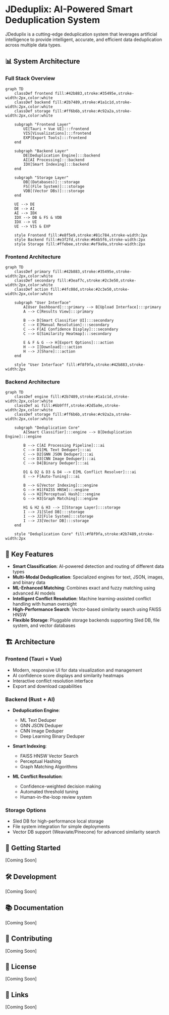 # JDeduplix: AI-Powered Smart Deduplication System

JDeduplix is a cutting-edge deduplication system that leverages artificial intelligence to provide intelligent, accurate, and efficient data deduplication across multiple data types.

## 📊 System Architecture

### Full Stack Overview

```mermaid
graph TD
    classDef frontend fill:#42b883,stroke:#35495e,stroke-width:2px,color:white
    classDef backend fill:#2b7489,stroke:#1a1c1d,stroke-width:2px,color:white
    classDef storage fill:#ff6b6b,stroke:#c92a2a,stroke-width:2px,color:white
    
    subgraph "Frontend Layer"
        UI[Tauri + Vue UI]:::frontend
        VIS[Visualizations]:::frontend
        EXP[Export Tools]:::frontend
    end

    subgraph "Backend Layer"
        DE[Deduplication Engine]:::backend
        AI[AI Processing]:::backend
        IDX[Smart Indexing]:::backend
    end

    subgraph "Storage Layer"
        DB[(Databases)]:::storage
        FS[(File System)]:::storage
        VDB[(Vector DBs)]:::storage
    end

    UI --> DE
    DE --> AI
    AI --> IDX
    IDX --> DB & FS & VDB
    IDX --> UI
    UI --> VIS & EXP

    style Frontend fill:#e8f5e9,stroke:#81c784,stroke-width:2px
    style Backend fill:#e3f2fd,stroke:#64b5f6,stroke-width:2px
    style Storage fill:#ffebee,stroke:#ef9a9a,stroke-width:2px
```

### Frontend Architecture

```mermaid
graph TD
    classDef primary fill:#42b883,stroke:#35495e,stroke-width:2px,color:white
    classDef secondary fill:#3eaf7c,stroke:#2c3e50,stroke-width:2px,color:white
    classDef action fill:#4fc08d,stroke:#2c3e50,stroke-width:2px,color:white

    subgraph "User Interface"
        A[User Dashboard]:::primary --> B[Upload Interface]:::primary
        A --> C[Results View]:::primary
        
        B --> D[Smart Classifier UI]:::secondary
        C --> E[Manual Resolution]:::secondary
        C --> F[AI Confidence Display]:::secondary
        C --> G[Similarity Heatmap]:::secondary
        
        E & F & G --> H[Export Options]:::action
        H --> I[Download]:::action
        H --> J[Share]:::action
    end

    style "User Interface" fill:#f8f9fa,stroke:#42b883,stroke-width:2px
```

### Backend Architecture

```mermaid
graph TD
    classDef engine fill:#2b7489,stroke:#1a1c1d,stroke-width:2px,color:white
    classDef ai fill:#6b9fff,stroke:#2d5a9e,stroke-width:2px,color:white
    classDef storage fill:#ff6b6b,stroke:#c92a2a,stroke-width:2px,color:white

    subgraph "Deduplication Core"
        A[Smart Classifier]:::engine --> B[Deduplication Engine]:::engine
        
        B --> C[AI Processing Pipeline]:::ai
        C --> D1[ML Text Deduper]:::ai
        C --> D2[GNN JSON Deduper]:::ai
        C --> D3[CNN Image Deduper]:::ai
        C --> D4[Binary Deduper]:::ai
        
        D1 & D2 & D3 & D4 --> E[ML Conflict Resolver]:::ai
        E --> F[Auto-Tuning]:::ai
        
        B --> G[Vector Indexing]:::engine
        G --> H1[FAISS HNSW]:::engine
        G --> H2[Perceptual Hash]:::engine
        G --> H3[Graph Matching]:::engine
        
        H1 & H2 & H3 --> I[Storage Layer]:::storage
        I --> J1[Sled DB]:::storage
        I --> J2[File System]:::storage
        I --> J3[Vector DB]:::storage
    end

    style "Deduplication Core" fill:#f8f9fa,stroke:#2b7489,stroke-width:2px
```

## 🌟 Key Features

- **Smart Classification**: AI-powered detection and routing of different data types
- **Multi-Modal Deduplication**: Specialized engines for text, JSON, images, and binary data
- **ML-Enhanced Matching**: Combines exact and fuzzy matching using advanced AI models
- **Intelligent Conflict Resolution**: Machine learning-assisted conflict handling with human oversight
- **High-Performance Search**: Vector-based similarity search using FAISS HNSW
- **Flexible Storage**: Pluggable storage backends supporting Sled DB, file system, and vector databases

## 🏗️ Architecture

### Frontend (Tauri + Vue)
- Modern, responsive UI for data visualization and management
- AI confidence score displays and similarity heatmaps
- Interactive conflict resolution interface
- Export and download capabilities

### Backend (Rust + AI)
- **Deduplication Engine**:
  - ML Text Deduper
  - GNN JSON Deduper
  - CNN Image Deduper
  - Deep Learning Binary Deduper
  
- **Smart Indexing**:
  - FAISS HNSW Vector Search
  - Perceptual Hashing
  - Graph Matching Algorithms

- **ML Conflict Resolution**:
  - Confidence-weighted decision making
  - Automated threshold tuning
  - Human-in-the-loop review system

### Storage Options
- Sled DB for high-performance local storage
- File system integration for simple deployments
- Vector DB support (Weaviate/Pinecone) for advanced similarity search

## 🚀 Getting Started

[Coming Soon]

## 🛠️ Development

[Coming Soon]

## 📚 Documentation

[Coming Soon]

## 🤝 Contributing

[Coming Soon]

## 📄 License

[Coming Soon]

## 🔗 Links

[Coming Soon]